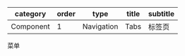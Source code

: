 | category   | order | type    | title  | subtitle |
|------------|-------|---------|--------|----------|
| Component | 1     | Navigation | Tabs | 标签页     |

[comment]: meta


菜单

[comment]: header


[comment]: spec
